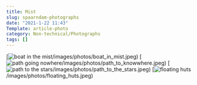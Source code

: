 ```yaml
---
title: Mist
slug: spaarndam-photographs
date: "2021-1-22 11:43"
Template: article-photo
category: Non-technical/Photographs
tags: []
---
```


[![boat in the mist]({static}/images/photos/boat_in_mist.jpeg)/images/photos/boat_in_mist.jpeg)
[![path going nowhere]({static}/images/photos/path_to_knowwhere.jpeg)/images/photos/path_to_knowwhere.jpeg)
[![path to the stars]({static}/images/photos/path_to_the_stars.jpeg)/images/photos/path_to_the_stars.jpeg)
[![floating huts]({static}/images/photos/floating_huts.jpeg)/images/photos/floating_huts.jpeg)

